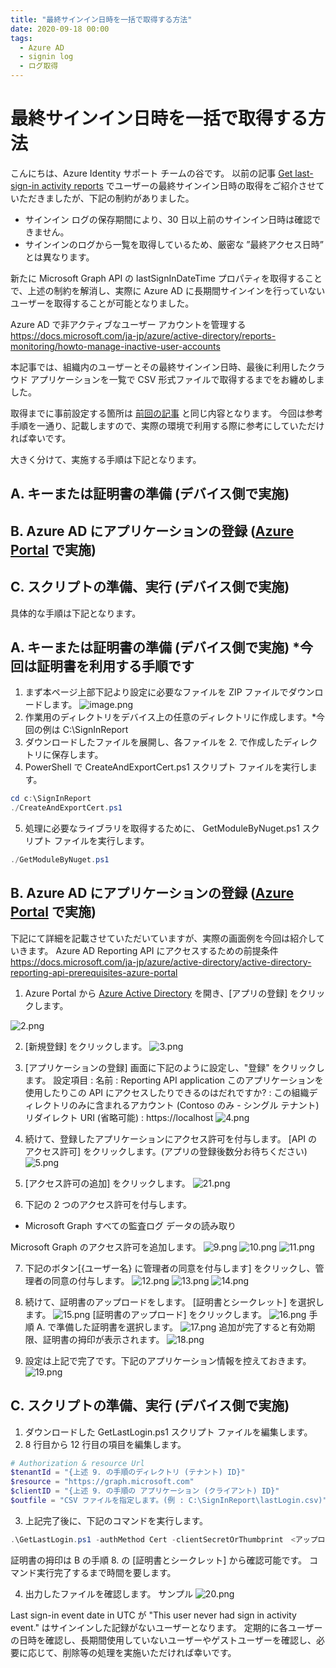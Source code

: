 ```yaml
---
title: "最終サインイン日時を一括で取得する方法"
date: 2020-09-18 00:00
tags:
  - Azure AD
  - signin log
  - ログ取得
---
```


# 最終サインイン日時を一括で取得する方法

こんにちは、Azure Identity サポート チームの谷です。
以前の記事 [Get last-sign-in activity reports](https://github.com/jpazureid/get-last-signin-reports) でユーザーの最終サインイン日時の取得をご紹介させていただきましたが、下記の制約がありました。
 - サインイン ログの保存期間により、30 日以上前のサインイン日時は確認できません。
 - サインインのログから一覧を取得しているため、厳密な ”最終アクセス日時” とは異なります。

新たに Microsoft Graph API の lastSignInDateTime プロパティを取得することで、上述の制約を解消し、実際に Azure AD に長期間サインインを行っていないユーザーを取得することが可能となりました。

 Azure AD で非アクティブなユーザー アカウントを管理する
 https://docs.microsoft.com/ja-jp/azure/active-directory/reports-monitoring/howto-manage-inactive-user-accounts

本記事では、組織内のユーザーとその最終サインイン日時、最後に利用したクラウド アプリケーションを一覧で CSV 形式ファイルで取得するまでをお纏めしました。

取得までに事前設定する箇所は [前回の記事](https://github.com/jpazureid/get-last-signin-reports) と同じ内容となります。
今回は参考手順を一通り、記載しますので、実際の環境で利用する際に参考にしていただければ幸いです。

大きく分けて、実施する手順は下記となります。

## A. キーまたは証明書の準備 (デバイス側で実施)

## B. Azure AD にアプリケーションの登録 ([Azure Portal](https://portal.azure.com/) で実施)

## C. スクリプトの準備、実行 (デバイス側で実施)
  
  
具体的な手順は下記となります。

## A. キーまたは証明書の準備 (デバイス側で実施) *今回は証明書を利用する手順です

1. まず本ページ上部下記より設定に必要なファイルを ZIP ファイルでダウンロードします。
![image.png](./azure-ad-get-lastSignInDateTime/1.png)
2. 作業用のディレクトリをデバイス上の任意のディレクトリに作成します。*今回の例は C:\SignInReport 
3. ダウンロードしたファイルを展開し、各ファイルを 2. で作成したディレクトリに保存します。
4. PowerShell で CreateAndExportCert.ps1 スクリプト ファイルを実行します。
```PowerShell
cd c:\SignInReport 
./CreateAndExportCert.ps1
```
5.  処理に必要なライブラリを取得するために、 GetModuleByNuget.ps1 スクリプト ファイルを実行します。
```PowerShell
./GetModuleByNuget.ps1 

```

## B. Azure AD にアプリケーションの登録 ([Azure Portal](https://portal.azure.com/) で実施)

下記にて詳細を記載させていただいていますが、実際の画面例を今回は紹介していきます。
Azure AD Reporting API にアクセスするための前提条件
https://docs.microsoft.com/ja-jp/azure/active-directory/active-directory-reporting-api-prerequisites-azure-portal

1. Azure Portal から [Azure Active Directory](https://portal.azure.com/#blade/Microsoft_AAD_IAM/ActiveDirectoryMenuBlade/Overview) を開き、[アプリの登録] をクリックします。

![2.png](./azure-ad-get-lastSignInDateTime/2.png)

2. [新規登録] をクリックします。
![3.png](./azure-ad-get-lastSignInDateTime/3.png)

3. [アプリケーションの登録] 画面に下記のように設定し、"登録" をクリックします。
設定項目 : 
 名前 : Reporting API application
 このアプリケーションを使用したりこの API にアクセスしたりできるのはだれですか? : この組織ディレクトリのみに含まれるアカウント (Contoso のみ - シングル テナント)
 リダイレクト URI (省略可能) : https://localhost
![4.png](./azure-ad-get-lastSignInDateTime/4.png)
4. 続けて、登録したアプリケーションにアクセス許可を付与します。
   [API のアクセス許可] をクリックします。(アプリの登録後数分お待ちください)
![5.png](./azure-ad-get-lastSignInDateTime/5.png)

5. [アクセス許可の追加] をクリックします。
![21.png](./azure-ad-get-lastSignInDateTime/21.png)

6. 下記の 2 つのアクセス許可を付与します。
 - Microsoft Graph すべての監査ログ データの読み取り

Microsoft Graph のアクセス許可を追加します。
![9.png](./azure-ad-get-lastSignInDateTime/9.png)
![10.png](./azure-ad-get-lastSignInDateTime/10.png)
![11.png](./azure-ad-get-lastSignInDateTime/11.png)

7. 下記のボタン[{ユーザー名} に管理者の同意を付与します] をクリックし、管理者の同意の付与します。
![12.png](./azure-ad-get-lastSignInDateTime/12.png)
![13.png](./azure-ad-get-lastSignInDateTime/13.png)
![14.png](./azure-ad-get-lastSignInDateTime/14.png)

8. 続けて、証明書のアップロードをします。
 [証明書とシークレット] を選択します。
![15.png](./azure-ad-get-lastSignInDateTime/15.png)
[証明書のアップロード] をクリックします。
![16.png](./azure-ad-get-lastSignInDateTime/16.png)
手順 A. で準備した証明書を選択します。
![17.png](./azure-ad-get-lastSignInDateTime/17.png)
追加が完了すると有効期限、証明書の拇印が表示されます。
![18.png](./azure-ad-get-lastSignInDateTime/18.png)
  
9. 設定は上記で完了です。下記のアプリケーション情報を控えておきます。
![19.png](./azure-ad-get-lastSignInDateTime/19.png)

## C. スクリプトの準備、実行 (デバイス側で実施)

1. ダウンロードした GetLastLogin.ps1 スクリプト ファイルを編集します。
2. 8 行目から 12 行目の項目を編集します。
```PowerShell
# Authorization & resource Url
$tenantId = "{上述 9. の手順のディレクトリ (テナント) ID}" 
$resource = "https://graph.microsoft.com" 
$clientID = "{上述 9. の手順の アプリケーション (クライアント) ID}"
$outfile = "CSV ファイルを指定します。(例 : C:\SignInReport\lastLogin.csv)"
```

3. 上記完了後に、下記のコマンドを実行します。
```PowerShell
.\GetLastLogin.ps1 -authMethod Cert -clientSecretOrThumbprint　<アップロードした証明書の拇印の値>
```
証明書の拇印は B の手順 8. の  [証明書とシークレット] から確認可能です。
コマンド実行完了するまで時間を要します。

4. 出力したファイルを確認します。
サンプル
![20.png](./azure-ad-get-lastSignInDateTime/20.png)

Last sign-in event date in UTC が "This user never had sign in activity event." はサインインした記録がないユーザーとなります。
定期的に各ユーザーの日時を確認し、長期間使用していないユーザーやゲストユーザーを確認し、必要に応じて、削除等の処理を実施いただければ幸いです。

